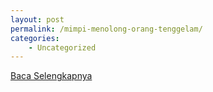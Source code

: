 ```yaml
---
layout: post
permalink: /mimpi-menolong-orang-tenggelam/
categories:
    - Uncategorized
---
```


[Baca Selengkapnya](/09)